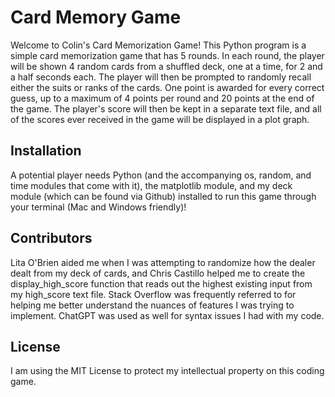 # Card Memory Game

Welcome to Colin's Card Memorization Game! This Python program is a simple card memorization game that has 5 rounds. In each round, the player will be shown 4 random cards from a shuffled deck, one at a time, for 2 and a half seconds each. The player will then be prompted to randomly recall either the suits or ranks of the cards. One point is awarded for every correct guess, up to a maximum of 4 points per round and 20 points at the end of the game. The player's score will then be kept in a separate text file, and all of the scores ever received in the game will be displayed in a plot graph. 

## Installation

A potential player needs Python (and the accompanying os, random, and time modules that come with it), the matplotlib module, and my deck module (which can be found via Github) installed to run this game through your terminal (Mac and Windows friendly)!

## Contributors

Lita O'Brien aided me when I was attempting to randomize how the dealer dealt from my deck of cards, and Chris Castillo helped me to create the display_high_score function that reads out the highest existing input from my high_score text file. Stack Overflow was frequently referred to for helping me better understand the nuances of features I was trying to implement. ChatGPT was used as well for syntax issues I had with my code.

## License

I am using the MIT License to protect my intellectual property on this coding game.